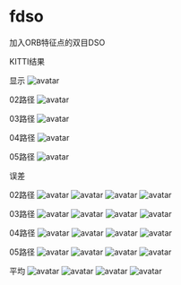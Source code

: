 ﻿# fdso
加入ORB特征点的双目DSO

KITTI结果

显示
![avatar](result/show.png)

02路径
![avatar](result/plot_path/02.png)

03路径
![avatar](result/plot_path/03.png)

04路径
![avatar](result/plot_path/04.png)

05路径
![avatar](result/plot_path/05.png)


误差

02路径
![avatar](result/plot_error/02_rl.png)
![avatar](result/plot_error/02_rs.png)
![avatar](result/plot_error/02_tl.png)
![avatar](result/plot_error/02_ts.png)

03路径
![avatar](result/plot_error/03_rl.png)
![avatar](result/plot_error/03_rs.png)
![avatar](result/plot_error/03_tl.png)
![avatar](result/plot_error/03_ts.png)

04路径
![avatar](result/plot_error/04_rl.png)
![avatar](result/plot_error/04_rs.png)
![avatar](result/plot_error/04_tl.png)
![avatar](result/plot_error/04_ts.png)

05路径
![avatar](result/plot_error/05_rl.png)
![avatar](result/plot_error/05_rs.png)
![avatar](result/plot_error/05_tl.png)
![avatar](result/plot_error/05_ts.png)

平均
![avatar](result/plot_error/avg_rl.png)
![avatar](result/plot_error/avg_rl.png)
![avatar](result/plot_error/avg_rl.png)
![avatar](result/plot_error/avg_rl.png)